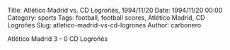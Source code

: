 Title: Atlético Madrid vs. CD Logroñés, 1994/11/20
Date: 1994/11/20 00:00
Category: sports
Tags: football, football scores, Atlético Madrid, CD Logroñés
Slug: atletico-madrid-vs-cd-logrones
Author: carbonero


Atlético Madrid 3 - 0 CD Logroñés
